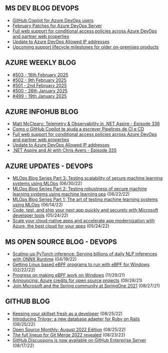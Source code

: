## MS DEV BLOG DEVOPS 

<!-- DEVBLOGDEVOPS:START -->
- [GitHub Copilot for Azure DevOps users](https://devblogs.microsoft.com/devops/github-copilot-for-azure-devops-users/)
- [February Patches for Azure DevOps Server](https://devblogs.microsoft.com/devops/february-patches-for-azure-devops-server-4/)
- [Full web support for conditional access policies across Azure DevOps and partner web properties](https://devblogs.microsoft.com/devops/full-web-support-for-conditional-access-policies-across-azure-devops-and-partner-web-properties/)
- [Update to Azure DevOps Allowed IP addresses](https://devblogs.microsoft.com/devops/update-to-ado-allowed-ip-addresses/)
- [Upcoming support lifecycle milestones for older on-premises products](https://devblogs.microsoft.com/devops/upcoming-support-lifecycle-milestones-for-older-on-premises-products/)
<!-- DEVBLOGDEVOPS:END -->


## AZURE WEEKLY BLOG

<!-- AZUREWEEKLY:START -->
- [#503 - 16th February 2025](https://azureweekly.info/issue-503.html)
- [#502 - 9th February 2025](https://azureweekly.info/issue-502.html)
- [#501 - 2nd February 2025](https://azureweekly.info/issue-501.html)
- [#500 - 26th January 2025](https://azureweekly.info/issue-500.html)
- [#499 - 19th January 2025](https://azureweekly.info/issue-499.html)
<!-- AZUREWEEKLY:END -->

## AZURE INFOHUB BLOG 

<!-- AZUREINFOHUB:START -->
- [Matt McCleary: Telemetry &amp; Observability in .NET Aspire - Episode 336](http://feed.azuredevops.show/matt-mccleary-telemetry-observability-in-net-aspire-episode-336)
- [Como o GitHub Copilot te ajuda a escrever Pipelines de CI e CD](https://www.youtube.com/watch?v=xwACQyCZI_c)
- [Full web support for conditional access policies across Azure DevOps and partner web properties](https://devblogs.microsoft.com/devops/full-web-support-for-conditional-access-policies-across-azure-devops-and-partner-web-properties/)
- [Update to Azure DevOps Allowed IP addresses](https://devblogs.microsoft.com/devops/update-to-ado-allowed-ip-addresses/)
- [.NET Aspire and AI with Chris Ayers - Episode 335](http://feed.azuredevops.show/net-aspire-and-ai-with-chris-ayers-episode-335)
<!-- AZUREINFOHUB:END -->


## AZURE UPDATES - DEVOPS 

<!-- AZUREUPDATES:START -->

 - [MLOps Blog Series Part 3: Testing scalability of secure machine learning systems using MLOps](https://azure.microsoft.com/blog/mlops-blog-series-part-3-testing-scalability-of-secure-machine-learning-systems-using-mlops/) (06/30/22)
 - [MLOps Blog Series Part 2: Testing robustness of secure machine learning systems using machine learning ops](https://azure.microsoft.com/blog/mlops-blog-series-part-2-testing-robustness-of-secure-machine-learning-systems-using-machine-learning-ops/) (06/22/22)
 - [MLOps Blog Series Part 1: The art of testing machine learning systems using MLOps](https://azure.microsoft.com/blog/mlops-blog-series-part-1-the-art-of-testing-machine-learning-systems-using-mlops/) (06/14/22)
 - [Code, test, and ship your next app quickly and securely with Microsoft developer tools](https://azure.microsoft.com/blog/code-test-and-ship-your-next-app-quickly-and-securely-with-microsoft-developer-tools/) (05/24/22)
 - [Scale your cloud-native apps and accelerate app modernization with Azure, the best cloud for your apps](https://azure.microsoft.com/blog/scale-your-cloudnative-apps-and-accelerate-app-modernization-with-azure-the-best-cloud-for-your-apps/) (05/24/22)
<!-- AZUREUPDATES:END -->


## MS OPEN SOURCE BLOG - DEVOPS 

<!-- MSOPENSOURCEBLOG:START -->

 - [Scaling-up PyTorch inference: Serving billions of daily NLP inferences with ONNX Runtime](https://cloudblogs.microsoft.com/opensource/2022/04/19/scaling-up-pytorch-inference-serving-billions-of-daily-nlp-inferences-with-onnx-runtime/) (04/19/22)
 - [Getting Linux based eBPF programs to run with eBPF for Windows](https://cloudblogs.microsoft.com/opensource/2022/02/22/getting-linux-based-ebpf-programs-to-run-with-ebpf-for-windows/) (02/22/22)
 - [Progress on making eBPF work on Windows](https://cloudblogs.microsoft.com/opensource/2021/11/29/progress-on-making-ebpf-work-on-windows/) (11/29/21)
 - [Announcing: Azure credits for open source projects](https://cloudblogs.microsoft.com/opensource/2021/09/28/announcing-azure-credits-for-open-source-projects/) (09/28/21)
 - [Join Microsoft and the Spring community at SpringOne 2021](https://cloudblogs.microsoft.com/opensource/2021/08/27/join-microsoft-and-the-spring-community-at-springone-2021/) (08/27/21)
<!-- MSOPENSOURCEBLOG:END -->


## GITHUB BLOG


<!-- GITHUB:START -->

 - [Keeping your skillset fresh as a developer](https://github.blog/2022-08-25-keeping-your-skillset-fresh-as-a-developer/) (08/25/22)
 - [Introducing Trilogy: a new database adapter for Ruby on Rails](https://github.blog/2022-08-25-introducing-trilogy-a-new-database-adapter-for-ruby-on-rails/) (08/25/22)
 - [Open Source Monthly: August 2022 Edition](https://github.blog/2022-08-25-open-source-monthly-august-2022-edition/) (08/25/22)
 - [The full lineup for Git Merge 2022 revealed](https://github.blog/2022-08-23-the-full-lineup-for-git-merge-2022-revealed/) (08/23/22)
 - [GitHub Discussions is now available on GitHub Enterprise Server](https://github.blog/2022-08-17-github-discussions-is-now-available-on-github-enterprise-server/) (08/17/22)
<!-- GITHUB:END -->
